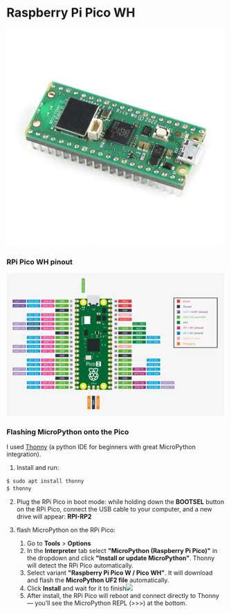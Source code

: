 # Raspberry Pi Pico WH

![](./assets/raspberry_pi_pico_WH.jpg)

### RPi Pico WH pinout

![](./assets/pico-2-pinout.svg)

### Flashing MicroPython onto the Pico

I used [Thonny](https://thonny.org/) (a python IDE for beginners with great MicroPython integration). 

1. Install and run:

```bash
$ sudo apt install thonny
$ thonny
```

2. Plug the RPi Pico in boot mode: while holding down the **BOOTSEL** button on the RPi Pico, connect the USB cable to your computer, and a new drive will appear: **RPI-RP2**

3. flash MicroPython on the RPi Pico: 
   1. Go to **Tools** > **Options**
   2. In the **Interpreter** tab select **"MicroPython (Raspberry Pi Pico)"** in the dropdown and click **"Install or update MicroPython"**. Thonny will detect the RPi Pico automatically. 
   3. Select variant **"Raspberry Pi Pico W / Pico WH"**. It will download and flash the **MicroPython UF2 file** automatically.
   4. Click **Install** and wait for it to finish![](/home/mhered/diy_reflow_oven/assets/install_micropython.png)
   5. After install, the RPi Pico will reboot and connect directly to Thonny — you’ll see the MicroPython REPL (>>>) at the bottom.